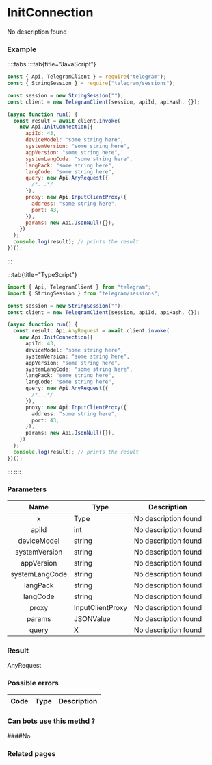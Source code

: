 # InitConnection

No description found

### [](#example)Example

::::tabs
:::tab{title="JavaScript"}

```js
const { Api, TelegramClient } = require("telegram");
const { StringSession } = require("telegram/sessions");

const session = new StringSession("");
const client = new TelegramClient(session, apiId, apiHash, {});

(async function run() {
  const result = await client.invoke(
    new Api.InitConnection({
      apiId: 43,
      deviceModel: "some string here",
      systemVersion: "some string here",
      appVersion: "some string here",
      systemLangCode: "some string here",
      langPack: "some string here",
      langCode: "some string here",
      query: new Api.AnyRequest({
        /*...*/
      }),
      proxy: new Api.InputClientProxy({
        address: "some string here",
        port: 43,
      }),
      params: new Api.JsonNull({}),
    })
  );
  console.log(result); // prints the result
})();
```

:::

:::tab{title="TypeScript"}

```ts
import { Api, TelegramClient } from "telegram";
import { StringSession } from "telegram/sessions";

const session = new StringSession("");
const client = new TelegramClient(session, apiId, apiHash, {});

(async function run() {
  const result: Api.AnyRequest = await client.invoke(
    new Api.InitConnection({
      apiId: 43,
      deviceModel: "some string here",
      systemVersion: "some string here",
      appVersion: "some string here",
      systemLangCode: "some string here",
      langPack: "some string here",
      langCode: "some string here",
      query: new Api.AnyRequest({
        /*...*/
      }),
      proxy: new Api.InputClientProxy({
        address: "some string here",
        port: 43,
      }),
      params: new Api.JsonNull({}),
    })
  );
  console.log(result); // prints the result
})();
```

:::
::::

### [](#parameters)Parameters

|      Name      | Type             | Description          |
| :------------: | ---------------- | -------------------- |
|       x        | Type             | No description found |
|     apiId      | int              | No description found |
|  deviceModel   | string           | No description found |
| systemVersion  | string           | No description found |
|   appVersion   | string           | No description found |
| systemLangCode | string           | No description found |
|    langPack    | string           | No description found |
|    langCode    | string           | No description found |
|     proxy      | InputClientProxy | No description found |
|     params     | JSONValue        | No description found |
|     query      | X                | No description found |

### [](#result)Result

AnyRequest

### [](#possible-errors)Possible errors

| Code | Type | Description |
| :--: | ---- | ----------- |

### [](#can-bots-use-this-method)Can bots use this methd ?

####No

### [](#related-pages)Related pages
